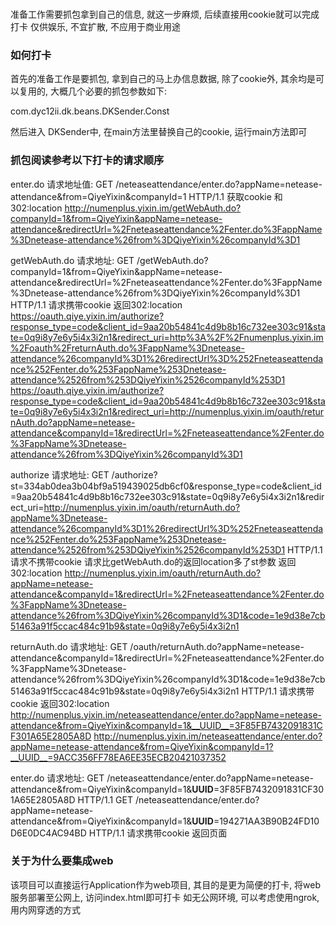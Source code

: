 ### 
准备工作需要抓包拿到自己的信息, 就这一步麻烦, 后续直接用cookie就可以完成打卡
仅供娱乐, 不宜扩散, 不应用于商业用途

### 如何打卡

首先的准备工作是要抓包, 拿到自己的马上办信息数据, 除了cookie外, 其余均是可以复用的, 大概几个必要的抓包参数如下: 

com.dyc12ii.dk.beans.DKSender.Const


然后进入 DKSender中, 在main方法里替换自己的cookie, 运行main方法即可 



### 抓包阅读参考以下打卡的请求顺序

enter.do
    请求地址值: GET /neteaseattendance/enter.do?appName=netease-attendance&from=QiyeYixin&companyId=1 HTTP/1.1
    获取cookie 和 302:location
    http://numenplus.yixin.im/getWebAuth.do?companyId=1&from=QiyeYixin&appName=netease-attendance&redirectUrl=%2Fneteaseattendance%2Fenter.do%3FappName%3Dnetease-attendance%26from%3DQiyeYixin%26companyId%3D1


getWebAuth.do
    请求地址: GET /getWebAuth.do?companyId=1&from=QiyeYixin&appName=netease-attendance&redirectUrl=%2Fneteaseattendance%2Fenter.do%3FappName%3Dnetease-attendance%26from%3DQiyeYixin%26companyId%3D1 HTTP/1.1
    请求携带cookie
    返回302:location
    https://oauth.qiye.yixin.im/authorize?response_type=code&client_id=9aa20b54841c4d9b8b16c732ee303c91&state=0q9i8y7e6y5i4x3i2n1&redirect_uri=http%3A%2F%2Fnumenplus.yixin.im%2Foauth%2FreturnAuth.do%3FappName%3Dnetease-attendance%26companyId%3D1%26redirectUrl%3D%252Fneteaseattendance%252Fenter.do%253FappName%253Dnetease-attendance%2526from%253DQiyeYixin%2526companyId%253D1
    https://oauth.qiye.yixin.im/authorize?response_type=code&client_id=9aa20b54841c4d9b8b16c732ee303c91&state=0q9i8y7e6y5i4x3i2n1&redirect_uri=http://numenplus.yixin.im/oauth/returnAuth.do?appName=netease-attendance&companyId=1&redirectUrl=%2Fneteaseattendance%2Fenter.do%3FappName%3Dnetease-attendance%26from%3DQiyeYixin%26companyId%3D1

authorize
    请求地址: GET /authorize?st=334ab0dea3b04bf9a519439025db6cf0&response_type=code&client_id=9aa20b54841c4d9b8b16c732ee303c91&state=0q9i8y7e6y5i4x3i2n1&redirect_uri=http://numenplus.yixin.im/oauth/returnAuth.do?appName%3Dnetease-attendance%26companyId%3D1%26redirectUrl%3D%252Fneteaseattendance%252Fenter.do%253FappName%253Dnetease-attendance%2526from%253DQiyeYixin%2526companyId%253D1 HTTP/1.1
    请求不携带cookie
    请求比getWebAuth.do的返回location多了st参数
    返回302:location
    http://numenplus.yixin.im/oauth/returnAuth.do?appName=netease-attendance&companyId=1&redirectUrl=%2Fneteaseattendance%2Fenter.do%3FappName%3Dnetease-attendance%26from%3DQiyeYixin%26companyId%3D1&code=1e9d38e7cb51463a91f5ccac484c91b9&state=0q9i8y7e6y5i4x3i2n1

returnAuth.do
    请求地址: GET /oauth/returnAuth.do?appName=netease-attendance&companyId=1&redirectUrl=%2Fneteaseattendance%2Fenter.do%3FappName%3Dnetease-attendance%26from%3DQiyeYixin%26companyId%3D1&code=1e9d38e7cb51463a91f5ccac484c91b9&state=0q9i8y7e6y5i4x3i2n1 HTTP/1.1
    请求携带cookie
    返回302:location
    http://numenplus.yixin.im/neteaseattendance/enter.do?appName=netease-attendance&from=QiyeYixin&companyId=1&__UUID__=3F85FB7432091831CF301A65E2805A8D
    http://numenplus.yixin.im/neteaseattendance/enter.do?appName=netease-attendance&from=QiyeYixin&companyId=1?__UUID__=9ACC356FF78EA6EE35ECB20421037352

enter.do
    请求地址: GET /neteaseattendance/enter.do?appName=netease-attendance&from=QiyeYixin&companyId=1&__UUID__=3F85FB7432091831CF301A65E2805A8D HTTP/1.1
             GET /neteaseattendance/enter.do?appName=netease-attendance&from=QiyeYixin&companyId=1&__UUID__=194271AA3B90B24FD10D6E0DC4AC94BD HTTP/1.1
    请求携带cookie
    返回页面


### 关于为什么要集成web
该项目可以直接运行Application作为web项目, 其目的是更为简便的打卡, 将web服务部署至公网上, 访问index.html即可打卡
如无公网环境, 可以考虑使用ngrok, 用内网穿透的方式
